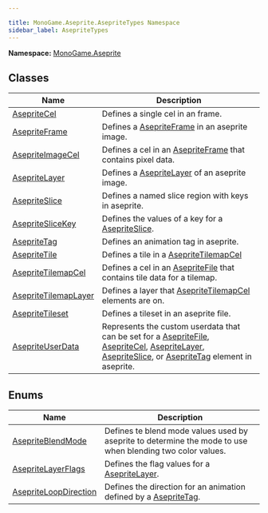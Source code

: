 ```yaml
---

title: MonoGame.Aseprite.AsepriteTypes Namespace
sidebar_label: AsepriteTypes
---
```

**Namespace:** [MonoGame.Aseprite](../)  

## Classes

| Name                                                  | Description                                                                                                                                                                                                                                                                       |
| ----------------------------------------------------- | --------------------------------------------------------------------------------------------------------------------------------------------------------------------------------------------------------------------------------------------------------------------------------- |
| [AsepriteCel](AsepriteCel/)                   | Defines a single cel in an frame.                                                                                                                                                                                                                                                 |
| [AsepriteFrame](AsepriteFrame/)               | Defines a  [AsepriteFrame](AsepriteFrame/) in an aseprite image.                                                                                                                                                                                                          |
| [AsepriteImageCel](AsepriteImageCel/)         | Defines a cel in an [AsepriteFrame](AsepriteFrame/) that contains pixel data.                                                                                                                                                                                             |
| [AsepriteLayer](AsepriteLayer/)               | Defines a  [AsepriteLayer](AsepriteLayer/) of an aseprite image.                                                                                                                                                                                                          |
| [AsepriteSlice](AsepriteSlice/)               | Defines a named slice region with keys in aseprite.                                                                                                                                                                                                                               |
| [AsepriteSliceKey](AsepriteSliceKey/)         | Defines the values of a key for a [AsepriteSlice](AsepriteSlice/).                                                                                                                                                                                                        |
| [AsepriteTag](AsepriteTag/)                   | Defines an animation tag in aseprite.                                                                                                                                                                                                                                             |
| [AsepriteTile](AsepriteTile/)                 | Defines a tile in a [AsepriteTilemapCel](AsepriteTilemapCel/)                                                                                                                                                                                                             |
| [AsepriteTilemapCel](AsepriteTilemapCel/)     | Defines a cel in an [AsepriteFile](../AsepriteFile/) that contains tile data for a tilemap.                                                                                                                                                                               |
| [AsepriteTilemapLayer](AsepriteTilemapLayer/) | Defines a layer that [AsepriteTilemapCel](AsepriteTilemapCel/) elements are on.                                                                                                                                                                                           |
| [AsepriteTileset](AsepriteTileset/)           | Defines a tileset in an aseprite file.                                                                                                                                                                                                                                            |
| [AsepriteUserData](AsepriteUserData/)         | Represents the custom userdata that can be set for a [AsepriteFile](../AsepriteFile/), [AsepriteCel](AsepriteCel/), [AsepriteLayer](AsepriteLayer/), [AsepriteSlice](AsepriteSlice/), or [AsepriteTag](AsepriteTag/) element in aseprite. |

## Enums

| Name                                                    | Description                                                                                                |
| ------------------------------------------------------- | ---------------------------------------------------------------------------------------------------------- |
| [AsepriteBlendMode](AsepriteBlendMode/)         | Defines te blend mode values used by aseprite to determine the mode to use when blending two color values. |
| [AsepriteLayerFlags](AsepriteLayerFlags/)       | Defines the flag values for a [AsepriteLayer](AsepriteLayer/).                                     |
| [AsepriteLoopDirection](AsepriteLoopDirection/) | Defines the direction for an animation defined by a [AsepriteTag](AsepriteTag/).                   |


